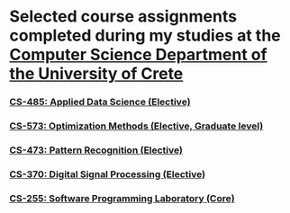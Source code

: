 # Selected course assignments completed during my studies at the [Computer Science Department of the University of Crete](https://www.csd.uoc.gr/en/)
### [CS-485: Applied Data Science (Elective)](applied-data-science)

### [CS-573: Optimization Methods (Elective, Graduate level)](optimization-methods)

### [CS-473: Pattern Recognition (Elective)](pattern-recognition)

### [CS-370: Digital Signal Processing (Elective)](signal-processing)

### [CS-255: Software Programming Laboratory (Core)](software-lab)
